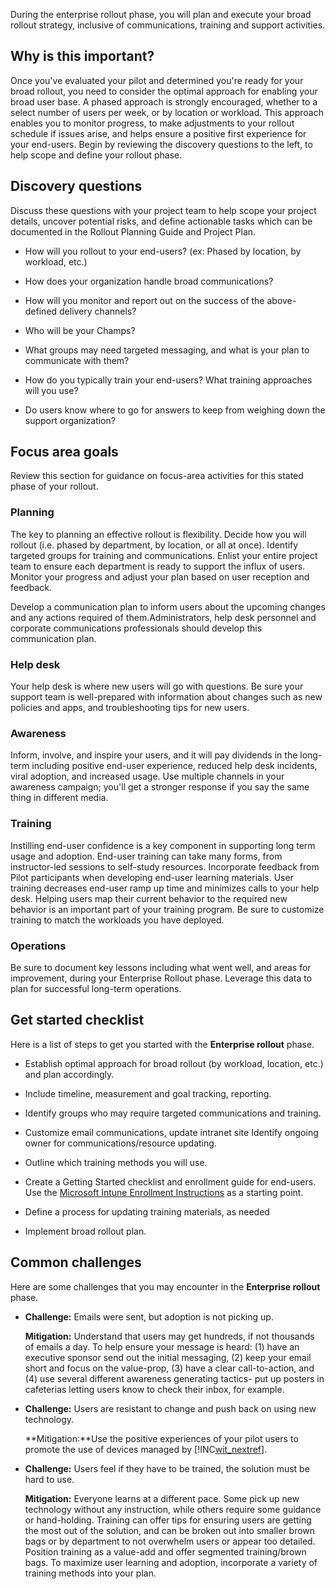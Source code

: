During the enterprise rollout phase, you will plan and execute your broad rollout strategy, inclusive of communications, training and support activities.

## Why is this important?
Once you've evaluated your pilot and determined you're ready for your broad rollout, you need to consider the optimal approach for enabling your broad user base. A phased approach is strongly encouraged, whether to a select number of users per week, or by location or workload. This approach enables you to monitor progress, to make adjustments to your rollout schedule if issues arise, and helps ensure a positive first experience for your end-users.
Begin by reviewing the discovery questions to the left, to help scope and define your rollout phase.

## Discovery questions
Discuss these questions with your project team to help scope your project details, uncover potential risks, and define actionable tasks which can be documented in the  Rollout Planning Guide and Project Plan.

- How will you rollout to your end-users? (ex: Phased by location, by workload, etc.)

- How does your organization handle broad communications?

- How will you monitor and report out on the success of the above-defined delivery channels?

- Who will be your Champs?

- What groups may need targeted messaging,  and what is your plan to communicate with them?

- How do you typically train your end-users? What training approaches will you use?

- Do users know where to go for answers to keep from weighing down the support organization?

## Focus area goals
Review this section for guidance on focus-area activities for this stated phase of your rollout.

### Planning
The key to planning an effective rollout is flexibility. Decide how you will rollout (i.e. phased by department, by location, or all at once). Identify targeted groups for training and communications. Enlist your entire project team to ensure each department is ready to support the influx of users. Monitor your progress and adjust your plan based on user reception and feedback.

Develop a communication plan to inform users about the upcoming changes and any actions required of them.Administrators, help desk personnel and corporate communications professionals should develop this communication plan.

### Help desk
Your help desk is where new users will go with questions. Be sure your support team is well-prepared with information about  changes such as new policies and apps, and troubleshooting tips for new users.

### Awareness
Inform, involve, and inspire your users, and it will pay dividends in the long-term including positive end-user experience, reduced help desk incidents, viral adoption, and increased usage. Use multiple channels in your awareness campaign; you'll get a stronger response if you say the same thing in different media.

### Training
Instilling end-user confidence is a key component in supporting long term usage and adoption. End-user training can take many forms, from instructor-led sessions to self-study resources. Incorporate feedback from Pilot participants when developing end-user learning materials. User training decreases end-user ramp up time and minimizes calls to your help desk. Helping users map their current behavior to the required new behavior is an important part of your training program. Be sure to customize training to match the workloads you have deployed.

### Operations
Be sure to document key lessons including what went well, and areas for improvement, during your Enterprise Rollout phase. Leverage this data to plan for successful long-term operations.

## Get started checklist
Here is a list of steps to get you started with the **Enterprise rollout** phase.

- Establish optimal approach for broad rollout (by workload, location, etc.) and plan accordingly.

- Include timeline, measurement and goal tracking, reporting.

- Identify groups who may require targeted communications and training.

- Customize email communications, update intranet site
   Identify ongoing owner for communications/resource updating.

- Outline which training methods you will use.

- Create a Getting Started checklist and enrollment guide for end-users.
   Use the [Microsoft Intune Enrollment Instructions](https://www.microsoft.com/en-us/download/details.aspx?id=46398) as a starting point.

- Define a process for updating training materials, as needed

- Implement broad rollout plan.

## Common challenges
Here are some  challenges that you may encounter in the **Enterprise rollout** phase.

- **Challenge:** Emails were sent, but adoption is not picking up.

   **Mitigation:** Understand that users may get hundreds, if not thousands of emails a day. To help ensure your message is heard: (1) have an executive sponsor send out the initial messaging, (2) keep your email short and focus on the value-prop, (3) have a clear call-to-action, and (4) use several different awareness generating tactics- put up posters in cafeterias letting users know to check their inbox, for example.

- **Challenge:** Users are resistant to change and push back on using new technology.

   **Mitigation:**Use the positive experiences of your pilot users to promote the use of devices managed by [!INC[wit_nextref](../Token/wit_nextref_md.md)].

- **Challenge:** Users feel if they have to be trained, the solution must be hard to use.

   **Mitigation:** Everyone learns at a different pace. Some pick up new technology without any instruction, while others require some guidance or hand-holding. Training can offer tips for ensuring users are getting the most out of the solution, and can be broken out into smaller brown bags or by department to not overwhelm users or appear too detailed. Position training as a value-add and offer segmented training/brown bags. To maximize user learning and adoption, incorporate a variety of training methods into your plan.

